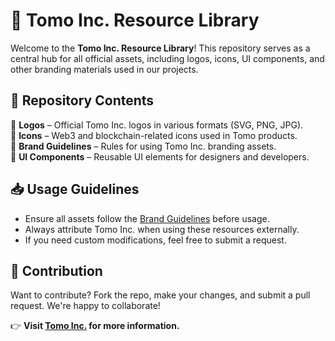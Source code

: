 # 📁 Tomo Inc. Resource Library  

Welcome to the **Tomo Inc. Resource Library**! This repository serves as a central hub for all official assets, including logos, icons, UI components, and other branding materials used in our projects.  

## 📌 Repository Contents  
🔹 **Logos** – Official Tomo Inc. logos in various formats (SVG, PNG, JPG).  
🔹 **Icons** – Web3 and blockchain-related icons used in Tomo products.  
🔹 **Brand Guidelines** – Rules for using Tomo Inc. branding assets.  
🔹 **UI Components** – Reusable UI elements for designers and developers.  

## 📥 Usage Guidelines  
- Ensure all assets follow the [Brand Guidelines](https://docs.tomo.inc/about-us/brand-assets) before usage.  
- Always attribute Tomo Inc. when using these resources externally.  
- If you need custom modifications, feel free to submit a request.  

## 🔄 Contribution  
Want to contribute? Fork the repo, make your changes, and submit a pull request. We're happy to collaborate!  

👉 **Visit [Tomo Inc.](https://tomo.inc/) for more information.**  
